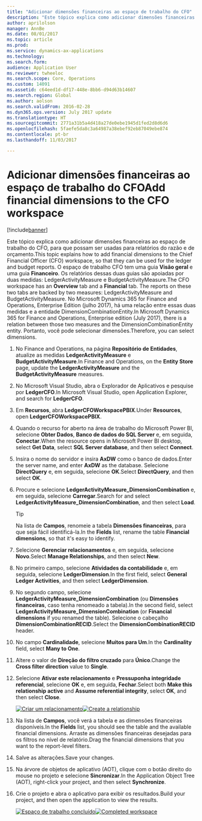 ```yaml
---
title: "Adicionar dimensões financeiras ao espaço de trabalho do CFO"
description: "Este tópico explica como adicionar dimensões financeiras ao espaço de trabalho do CFO, para que possam ser usadas para relatórios do razão e de orçamento."
author: aprilolson
manager: AnnBe
ms.date: 08/01/2017
ms.topic: article
ms.prod: 
ms.service: dynamics-ax-applications
ms.technology: 
ms.search.form: 
audience: Application User
ms.reviewer: twheeloc
ms.search.scope: Core, Operations
ms.custom: 14091
ms.assetid: c64eed1d-df17-448e-8bb6-d94d63b14607
ms.search.region: Global
ms.author: aolson
ms.search.validFrom: 2016-02-28
ms.dyn365.ops.version: July 2017 update
ms.translationtype: HT
ms.sourcegitcommit: 2771a31b5a4d418a27de0ebe1945d1fed2d8d6d6
ms.openlocfilehash: 5faefe5da8c3a64987a38ebef92eb87049ebe874
ms.contentlocale: pt-br
ms.lasthandoff: 11/03/2017

---
```


# <a name="add-financial-dimensions-to-the-cfo-workspace"></a><span data-ttu-id="6d9e8-103">Adicionar dimensões financeiras ao espaço de trabalho do CFO</span><span class="sxs-lookup"><span data-stu-id="6d9e8-103">Add financial dimensions to the CFO workspace</span></span>

[!include[banner](../includes/banner.md)]

<span data-ttu-id="6d9e8-104">Este tópico explica como adicionar dimensões financeiras ao espaço de trabalho do CFO, para que possam ser usadas para relatórios do razão e de orçamento.</span><span class="sxs-lookup"><span data-stu-id="6d9e8-104">This topic explains how to add financial dimensions to the Chief Financial Officer (CFO) workspace, so that they can be used for the ledger and budget reports.</span></span> <span data-ttu-id="6d9e8-105">O espaço de trabalho CFO tem uma guia **Visão geral** e uma guia **Financeiro**. Os relatórios dessas duas guias são apoiadas por duas medidas: LedgerActivityMeasure e BudgetActivityMeasure.</span><span class="sxs-lookup"><span data-stu-id="6d9e8-105">The CFO workspace has an **Overview** tab and a **Financial** tab. The reports on these two tabs are backed by two measures: LedgerActivityMeasure and BudgetActivityMeasure.</span></span> <span data-ttu-id="6d9e8-106">No Microsoft Dynamics 365 for Finance and Operations, Enterprise Edition (julho 2017), há uma relação entre essas duas medidas e a entidade DimensionCombinationEntity.</span><span class="sxs-lookup"><span data-stu-id="6d9e8-106">In Microsoft Dynamics 365 for Finance and Operations, Enterprise edition (July 2017), there is a relation between those two measures and the DimensionCombinationEntity entity.</span></span> <span data-ttu-id="6d9e8-107">Portanto, você pode selecionar dimensões.</span><span class="sxs-lookup"><span data-stu-id="6d9e8-107">Therefore, you can select dimensions.</span></span>

1. <span data-ttu-id="6d9e8-108">No Finance and Operations, na página **Repositório de Entidades**, atualize as medidas **LedgerActivityMeasure** e **BudgetActivityMeasure**.</span><span class="sxs-lookup"><span data-stu-id="6d9e8-108">In Finance and Operations, on the **Entity Store** page, update the **LedgerActivityMeasure** and the **BudgetActivityMeasure** measures.</span></span>
2. <span data-ttu-id="6d9e8-109">No Microsoft Visual Studio, abra o Explorador de Aplicativos e pesquise por **LedgerCFO**.</span><span class="sxs-lookup"><span data-stu-id="6d9e8-109">In Microsoft Visual Studio, open Application Explorer, and search for **LedgerCFO**.</span></span>
3. <span data-ttu-id="6d9e8-110">Em **Recursos**, abra **LedgerCFOWorkspacePBIX**.</span><span class="sxs-lookup"><span data-stu-id="6d9e8-110">Under **Resources**, open **LedgerCFOWorkspacePBIX**.</span></span>
4. <span data-ttu-id="6d9e8-111">Quando o recurso for aberto na área de trabalho do Microsoft Power BI, selecione **Obter Dados**, **Banco de dados do SQL Server** e, em seguida, **Conectar**.</span><span class="sxs-lookup"><span data-stu-id="6d9e8-111">When the resource opens in Microsoft Power BI desktop, select **Get Data**, select **SQL Server database**, and then select **Connect**.</span></span>
5. <span data-ttu-id="6d9e8-112">Insira o nome do servidor e insira **AxDW** como o banco de dados.</span><span class="sxs-lookup"><span data-stu-id="6d9e8-112">Enter the server name, and enter **AxDW** as the database.</span></span> <span data-ttu-id="6d9e8-113">Selecione **DirectQuery** e, em seguida, selecione **OK**.</span><span class="sxs-lookup"><span data-stu-id="6d9e8-113">Select **DirectQuery**, and then select **OK**.</span></span>
6. <span data-ttu-id="6d9e8-114">Procure e selecione **LedgerActivityMeasure\_DimensionCombination** e, em seguida, selecione **Carregar**.</span><span class="sxs-lookup"><span data-stu-id="6d9e8-114">Search for and select **LedgerActivityMeasure\_DimensionCombination**, and then select **Load**.</span></span>

    > [!TIP]
    > <span data-ttu-id="6d9e8-115">Na lista de **Campos**, renomeie a tabela **Dimensões financeiras**, para que seja fácil identificá-la.</span><span class="sxs-lookup"><span data-stu-id="6d9e8-115">In the **Fields** list, rename the table **Financial dimensions**, so that it's easy to identify.</span></span>

7. <span data-ttu-id="6d9e8-116">Selecione **Gerenciar relacionamentos** e, em seguida, selecione **Novo**.</span><span class="sxs-lookup"><span data-stu-id="6d9e8-116">Select **Manage Relationships**, and then select **New**.</span></span>
8. <span data-ttu-id="6d9e8-117">No primeiro campo, selecione **Atividades da contabilidade** e, em seguida, selecione **LedgerDimension**.</span><span class="sxs-lookup"><span data-stu-id="6d9e8-117">In the first field, select **General Ledger Activities**, and then select **LedgerDimension**.</span></span>
9. <span data-ttu-id="6d9e8-118">No segundo campo, selecione **LedgerActivityMeasure\_DimensionCombination** (ou **Dimensões financeiras**, caso tenha renomeado a tabela).</span><span class="sxs-lookup"><span data-stu-id="6d9e8-118">In the second field, select **LedgerActivityMeasure\_DimensionCombination** (or **Financial dimensions** if you renamed the table).</span></span> <span data-ttu-id="6d9e8-119">Selecione o cabeçalho **DimensionCombinationRECID**.</span><span class="sxs-lookup"><span data-stu-id="6d9e8-119">Select the  **DimensionCombinationRECID** header.</span></span>
10. <span data-ttu-id="6d9e8-120">No campo **Cardinalidade**, selecione **Muitos para Um**.</span><span class="sxs-lookup"><span data-stu-id="6d9e8-120">In the **Cardinality** field, select **Many to One**.</span></span>
11. <span data-ttu-id="6d9e8-121">Altere o valor de **Direção do filtro cruzado** para **Único**.</span><span class="sxs-lookup"><span data-stu-id="6d9e8-121">Change the **Cross filter direction** value to **Single**.</span></span>
12. <span data-ttu-id="6d9e8-122">Selecione **Ativar este relacionamento** e **Pressuponha integridade referencial**, selecione **OK** e, em seguida, **Fechar**.</span><span class="sxs-lookup"><span data-stu-id="6d9e8-122">Select both **Make this relationship active** and **Assume referential integrity**, select **OK**, and then select **Close**.</span></span>

    <span data-ttu-id="6d9e8-123">[![Criar um relacionamento](./media/Create-relationship.png)](./media/Create-relationship.png)</span><span class="sxs-lookup"><span data-stu-id="6d9e8-123">[![Create a relationship](./media/Create-relationship.png)](./media/Create-relationship.png)</span></span>

13. <span data-ttu-id="6d9e8-124">Na lista de **Campos**, você verá a tabela e as dimensões financeiras disponíveis.</span><span class="sxs-lookup"><span data-stu-id="6d9e8-124">In the **Fields** list, you should see the table and the available financial dimensions.</span></span> <span data-ttu-id="6d9e8-125">Arraste as dimensões financeiras desejadas para os filtros no nível de relatório.</span><span class="sxs-lookup"><span data-stu-id="6d9e8-125">Drag the financial dimensions that you want to the report-level filters.</span></span>
14. <span data-ttu-id="6d9e8-126">Salve as alterações.</span><span class="sxs-lookup"><span data-stu-id="6d9e8-126">Save your changes.</span></span>
15. <span data-ttu-id="6d9e8-127">Na árvore de objetos de aplicativo (AOT), clique com o botão direito do mouse no projeto e selecione **Sincronizar**.</span><span class="sxs-lookup"><span data-stu-id="6d9e8-127">In the Application Object Tree (AOT), right-click your project, and then select **Synchronize**.</span></span>
16. <span data-ttu-id="6d9e8-128">Crie o projeto e abra o aplicativo para exibir os resultados.</span><span class="sxs-lookup"><span data-stu-id="6d9e8-128">Build your project, and then open the application to view the results.</span></span>

    <span data-ttu-id="6d9e8-129">[![Espaço de trabalho concluído](./media/workspace.png)](./media/workspace.png)</span><span class="sxs-lookup"><span data-stu-id="6d9e8-129">[![Completed workspace](./media/workspace.png)](./media/workspace.png)</span></span>


